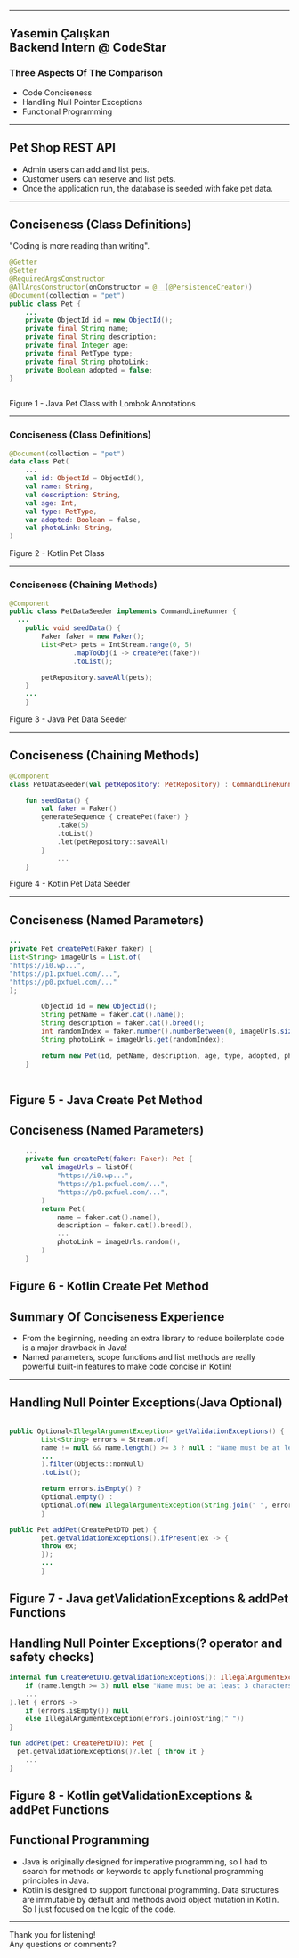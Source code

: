 <!-- .slide: data-background="./assets/kotlinvsjava.png" -->
---

<!-- .slide: style="font-size: 32px; border:1px, solid, black; display: flex; flex-direction: column; justify-content: flex-end; align-items: flex-end;" -->

Yasemin Çalışkan\
Backend Intern @ CodeStar
---
### Three Aspects Of The Comparison

- Code Conciseness
- Handling Null Pointer Exceptions
- Functional Programming 

---

## Pet Shop REST API
- Admin users can add and list pets.
- Customer users can reserve and list pets.
- Once the application run, the database is seeded with fake pet data.


---
<!-- .slide: style="font-size: 32px;"> -->
## Conciseness (Class Definitions) 
"Coding is more reading than writing".

```java
@Getter
@Setter
@RequiredArgsConstructor
@AllArgsConstructor(onConstructor = @__(@PersistenceCreator))
@Document(collection = "pet")
public class Pet {
    ...
    private ObjectId id = new ObjectId();
    private final String name;
    private final String description;
    private final Integer age;
    private final PetType type;
    private final String photoLink;
    private Boolean adopted = false;
}
  
```

Figure 1 - Java Pet Class with Lombok Annotations

---

<!-- .slide: style="font-size: 32px;"> -->
### Conciseness (Class Definitions)

```kt
@Document(collection = "pet")
data class Pet(
    ...
    val id: ObjectId = ObjectId(),
    val name: String,
    val description: String,
    val age: Int,
    val type: PetType,
    var adopted: Boolean = false,
    val photoLink: String,
)
```

Figure 2 - Kotlin Pet Class

---
<!-- .slide: style="font-size: 32px;"> -->
### Conciseness (Chaining Methods)

```java
@Component
public class PetDataSeeder implements CommandLineRunner {
  ...
    public void seedData() {
        Faker faker = new Faker();
        List<Pet> pets = IntStream.range(0, 5)
                .mapToObj(i -> createPet(faker))
                .toList();

        petRepository.saveAll(pets);
    }
    ...
    }
```

Figure 3 - Java Pet Data Seeder

---
<!-- .slide: style="font-size: 32px;"> -->
## Conciseness (Chaining Methods)

```kt
@Component
class PetDataSeeder(val petRepository: PetRepository) : CommandLineRunner {

    fun seedData() {
        val faker = Faker()
        generateSequence { createPet(faker) }
            .take(5)
            .toList()
            .let(petRepository::saveAll) 
        }
            ...
    }
```

  Figure 4 - Kotlin Pet Data Seeder

---

<!-- .slide: style="font-size: 32px;"> -->
## Conciseness (Named Parameters)

```java
...
private Pet createPet(Faker faker) {
List<String> imageUrls = List.of(
"https://i0.wp...",
"https://p1.pxfuel.com/...",
"https://p0.pxfuel.com/..."
);

        ObjectId id = new ObjectId();
        String petName = faker.cat().name();
        String description = faker.cat().breed();
        int randomIndex = faker.number().numberBetween(0, imageUrls.size());
        String photoLink = imageUrls.get(randomIndex);

        return new Pet(id, petName, description, age, type, adopted, photoLink);
    }
    
```
Figure 5 - Java Create Pet Method
---

<!-- .slide: style="font-size: 32px;"> -->
## Conciseness (Named Parameters)
```kt
    ... 
    private fun createPet(faker: Faker): Pet {
        val imageUrls = listOf(
            "https://i0.wp...",
            "https://p1.pxfuel.com/...",
            "https://p0.pxfuel.com/...",
        )
        return Pet(
            name = faker.cat().name(),
            description = faker.cat().breed(),
            ...
            photoLink = imageUrls.random(),
        )
    }
```
Figure 6 - Kotlin Create Pet Method
---
<!-- .slide: style="font-size: 32px;"> -->
## Summary Of Conciseness Experience

- From the beginning, needing an extra library to reduce boilerplate code is a major drawback in Java!
- Named parameters, scope functions and list methods are really powerful built-in features to make code concise in Kotlin! 

---

<!-- .slide: style="font-size: 32px;"> -->
## Handling Null Pointer Exceptions(Java Optional)

```java 

public Optional<IllegalArgumentException> getValidationExceptions() {
        List<String> errors = Stream.of(
        name != null && name.length() >= 3 ? null : "Name must be at least 3 characters.",
        ...
        ).filter(Objects::nonNull)
        .toList();

        return errors.isEmpty() ?
        Optional.empty() :
        Optional.of(new IllegalArgumentException(String.join(" ", errors)));
        }

public Pet addPet(CreatePetDTO pet) {
        pet.getValidationExceptions().ifPresent(ex -> {
        throw ex;
        });
        ...
        }
```
Figure 7 - Java getValidationExceptions & addPet Functions
---

<!-- .slide: style="font-size: 32px;"> -->
## Handling Null Pointer Exceptions(? operator and safety checks)

```kt
internal fun CreatePetDTO.getValidationExceptions(): IllegalArgumentException? = listOfNotNull(
    if (name.length >= 3) null else "Name must be at least 3 characters.",
    ...
).let { errors ->
    if (errors.isEmpty()) null
    else IllegalArgumentException(errors.joinToString(" "))
}

fun addPet(pet: CreatePetDTO): Pet {
  pet.getValidationExceptions()?.let { throw it }
    ...
}
```
Figure 8 - Kotlin getValidationExceptions & addPet Functions
---
<!-- .slide: style="font-size: 32px;"> -->
## Functional Programming
- Java is originally designed for imperative programming, so I had to search for methods or keywords to apply functional programming principles in Java.
- Kotlin is designed to support functional programming. Data structures are immutable by default and methods avoid object mutation in Kotlin.
So I just focused on the logic of the code.

---

<!-- .slide: style="font-size: 32px;"> -->

Thank you for listening!\
Any questions or comments?

